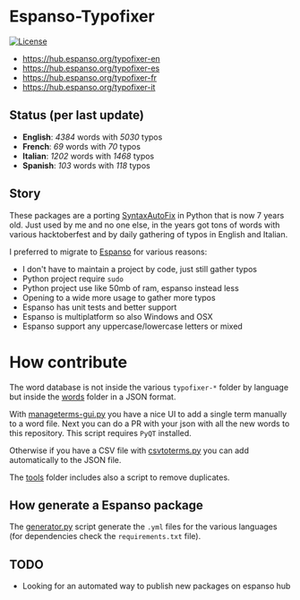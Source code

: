 # Espanso-Typofixer
[![License](https://img.shields.io/badge/License-GPL%20v3-blue.svg)](http://www.gnu.org/licenses/gpl-3.0)   

* https://hub.espanso.org/typofixer-en
* https://hub.espanso.org/typofixer-es
* https://hub.espanso.org/typofixer-fr
* https://hub.espanso.org/typofixer-it

## Status (per last update)

* **English**: *<!--en-words-->4384<!--en-words-end-->* words with *<!--en-typos-->5030<!--en-typos-end-->* typos
* **French**: *<!--fr-words-->69<!--fr-words-end-->* words with *<!--fr-typos-->70<!--fr-typos-end-->* typos
* **Italian**: *<!--it-words-->1202<!--it-words-end-->* words with *<!--it-typos-->1468<!--it-typos-end-->* typos
* **Spanish**: *<!--es-words-->103<!--es-words-end-->* words with *<!--es-typos-->118<!--es-typos-end-->* typos

## Story

These packages are a porting [SyntaxAutoFix](https://github.com/Mte90/SyntaxAutoFix) in Python that is now 7 years old.
Just used by me and no one else, in the years got tons of words with various hacktoberfest and by daily gathering of typos in English and Italian.

I preferred to migrate to [Espanso](https://espanso.org) for various reasons:

* I don't have to maintain a project by code, just still gather typos
* Python project require `sudo`
* Python project use like 50mb of ram, espanso instead less
* Opening to a wide more usage to gather more typos
* Espanso has unit tests and better support
* Espanso is multiplatform so also Windows and OSX
* Espanso support any uppercase/lowercase letters or mixed

# How contribute

The word database is not inside the various `typofixer-*` folder by language but inside the [words](https://github.com/Mte90/espanso-typofixer/tree/master/words) folder in a JSON format.

With [manageterms-gui.py](https://github.com/Mte90/espanso-typofixer/blob/master/tools/manageterms-gui.py) you have a nice UI to add a single term manually to a word file. Next you can do a PR with your json with all the new words to this repository. This script requires `PyQT` installed.

Otherwise if you have a CSV file with [csvtoterms.py](https://github.com/Mte90/espanso-typofixer/blob/master/tools/csvtoterms.py) you can add automatically to the JSON file.

The [tools](https://github.com/Mte90/espanso-typofixer/tree/master/tools) folder includes also a script to remove duplicates.

## How generate a Espanso package

The [generator.py](https://github.com/Mte90/espanso-typofixer/blob/master/generator.py) script generate the `.yml` files for the various languages (for dependencies check the `requirements.txt` file).

## TODO

* Looking for an automated way to publish new packages on espanso hub
